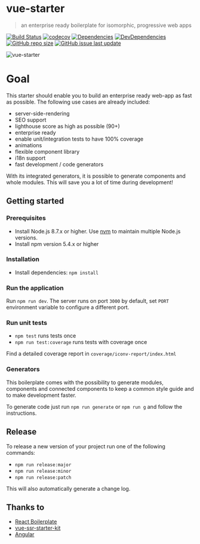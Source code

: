 # vue-starter
> an enterprise ready boilerplate for isomorphic, progressive web apps

[![Build Status](https://travis-ci.org/devCrossNet/vue-starter.svg?branch=master)](https://travis-ci.org/devCrossNet/vue-starter)
[![codecov](https://codecov.io/gh/devCrossNet/vue-starter/branch/master/graph/badge.svg)](https://codecov.io/gh/devCrossNet/vue-starter)
[![Dependencies](https://img.shields.io/david/devCrossNet/vue-starter.svg)](https://david-dm.org/devCrossNet/vue-starter)
[![DevDependencies](https://img.shields.io/david/dev/devCrossNet/vue-starter.svg)](https://david-dm.org/devCrossNet/vue-starter?type=dev)
[![GitHub repo size](https://img.shields.io/github/repo-size/devCrossNet/vue-starter.svg)]()
[![GitHub issue last update](https://img.shields.io/github/issues/detail/last-update/devCrossNet/vue-starter/979.svg)]()

![vue-starter](https://user-images.githubusercontent.com/1667598/34497260-2d39a7ac-effd-11e7-8d88-ff011f0b3244.gif)

# Goal

This starter should enable you to build an enterprise ready web-app as fast as possible.
The following use cases are already included:

- server-side-rendering
- SEO support
- lighthouse score as high as possible (90+)
- enterprise ready
- enable unit/integration tests to have 100% coverage
- animations
- flexible component library
- i18n support
- fast development / code generators

With its integrated generators, it is possible to generate components and whole modules.
This will save you a lot of time during development!

## Getting started

### Prerequisites
- Install Node.js 8.7.x or higher. Use [nvm](https://github.com/creationix/nvm) to maintain multiple Node.js versions.
- Install npm version 5.4.x or higher

### Installation
- Install dependencies: `npm install`

### Run the application
Run `npm run dev`. The server runs on port `3000` by default, set `PORT` environment variable to configure a different port.

### Run unit tests
- `npm test` runs tests once
- `npm run test:coverage` runs tests with coverage once

Find a detailed coverage report in `coverage/iconv-report/index.html`

### Generators
This boilerplate comes with the possibility to generate modules, components and connected components
to keep a common style guide and to make development faster.

To generate code just run `npm run generate` or `npm run g` and follow the instructions.

## Release
To release a new version of your project run one of the following commands:

- `npm run release:major`
- `npm run release:minor`
- `npm run release:patch`

This will also automatically generate a change log.

## Thanks to

- [React Boilerplate](https://github.com/react-boilerplate/react-boilerplate)
- [vue-ssr-starter-kit](https://github.com/doabit/vue-ssr-starter-kit)
- [Angular](https://github.com/angular/angular)
